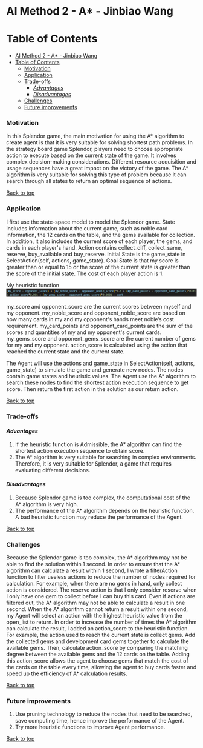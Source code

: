 # AI Method 2 - A* - Jinbiao Wang

# Table of Contents
- [AI Method 2 - A\* - Jinbiao Wang](#ai-method-2---a---jinbiao-wang)
- [Table of Contents](#table-of-contents)
    - [Motivation](#motivation)
    - [Application](#application)
    - [Trade-offs](#trade-offs)
      - [*Advantages*](#advantages)
      - [*Disadvantages*](#disadvantages)
    - [Challenges](#challenges)
    - [Future improvements](#future-improvements)



### Motivation  

In this Splendor game, the main motivation for using the A* algorithm to create agent is that it is very suitable for solving shortest path problems. In the strategy board game Splendor, players need to choose appropriate action to execute based on the current state of the game. It involves complex decision-making considerations. Different resource acquisition and usage sequences have a great impact on the victory of the game. The A* algorithm is very suitable for solving this type of problem because it can search through all states to return an optimal sequence of actions.

[Back to top](#table-of-contents)

### Application  

I first use the state-space model to model the Splendor game. State includes information about the current game, such as noble card information, the 12 cards on the table, and the gems available for collection. In addition, it also includes the current score of each player, the gems, and cards in each player's hand. Action contains collect_diff, collect_same, reserve, buy_available and buy_reserve. Initial State is the game_state in SelectAction(self, actions, game_state). Goal State is that my score is greater than or equal to 15 or the score of the current state is greater than the score of the initial state. The cost of each player action is 1.

My heuristic function  
![alt text](/wiki-template/images/H.png)

my_score and opponent_score are the current scores between myself and my opponent. my_noble_score and opponent_noble_score are based on how many cards in my and my opponent's hands meet noble’s cost requirement. my_card_points and opponent_card_points are the sum of the scores and quantities of my and my opponent's current cards. my_gems_score and opponent_gems_score are the current number of gems for my and my opponent. action_score is calculated using the action that reached the current state and the current state.

The Agent will use the actions and game_state in SelectAction(self, actions, game_state) to simulate the game and generate new nodes. The nodes contain game states and heuristic values. The Agent use the A* algorithm to search these nodes to find the shortest action execution sequence to get score. Then return the first action in the solution as our return action.

[Back to top](#table-of-contents)

### Trade-offs  
#### *Advantages*  
1. If the heuristic function is Admissible, the A* algorithm can find the shortest action execution sequence to obtain score.
2. The A* algorithm is very suitable for searching in complex environments. Therefore, it is very suitable for Splendor, a game that requires evaluating different decisions.

#### *Disadvantages*
1. Because Splendor game is too complex, the computational cost of the A* algorithm is very high.
2. The performance of the A* algorithm depends on the heuristic function. A bad heuristic function may reduce the performance of the Agent.

[Back to top](#table-of-contents)

### Challenges
Because the Splendor game is too complex, the A* algorithm may not be able to find the solution within 1 second. In order to ensure that the A* algorithm can calculate a result within 1 second, I wrote a filterAction function to filter useless actions to reduce the number of nodes required for calculation. For example, when there are no gems in hand, only collect action is considered. The reserve action is that I only consider reserve when I only have one gem to collect before I can buy this card. Even if actions are filtered out, the A* algorithm may not be able to calculate a result in one second. When the A* algorithm cannot return a result within one second, my Agent will select an action with the highest heuristic value from the open_list to return. In order to increase the number of times the A* algorithm can calculate the result, I added an action_score to the heuristic function. For example, the action used to reach the current state is collect gems. Add the collected gems and development card gems together to calculate the available gems. Then, calculate action_score by comparing the matching degree between the available gems and the 12 cards on the table. Adding this action_score allows the agent to choose gems that match the cost of the cards on the table every time, allowing the agent to buy cards faster and speed up the efficiency of A* calculation results.

[Back to top](#table-of-contents)

### Future improvements  
1. Use pruning technology to reduce the nodes that need to be searched, save computing time, hence improve the performance of the Agent.
2. Try more heuristic functions to improve Agent performance.

[Back to top](#table-of-contents)

